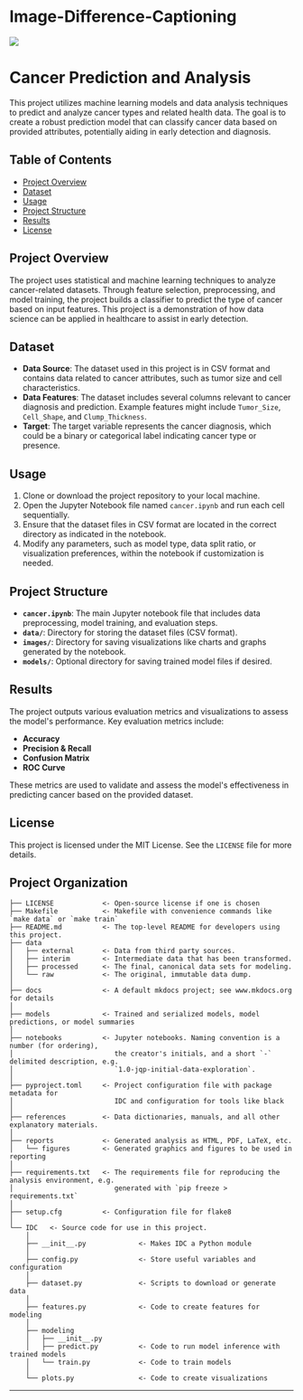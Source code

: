 # Image-Difference-Captioning

<a target="_blank" href="https://cookiecutter-data-science.drivendata.org/">
    <img src="https://img.shields.io/badge/CCDS-Project%20template-328F97?logo=cookiecutter" />
</a>

# Cancer Prediction and Analysis

This project utilizes machine learning models and data analysis techniques to predict and analyze cancer types and related health data. The goal is to create a robust prediction model that can classify cancer data based on provided attributes, potentially aiding in early detection and diagnosis.

## Table of Contents
- [Project Overview](#project-overview)
- [Dataset](#dataset)
- [Usage](#usage)
- [Project Structure](#project-structure)
- [Results](#results)
- [License](#license)

## Project Overview
The project uses statistical and machine learning techniques to analyze cancer-related datasets. Through feature selection, preprocessing, and model training, the project builds a classifier to predict the type of cancer based on input features. This project is a demonstration of how data science can be applied in healthcare to assist in early detection.

## Dataset
- **Data Source**: The dataset used in this project is in CSV format and contains data related to cancer attributes, such as tumor size and cell characteristics.
- **Data Features**: The dataset includes several columns relevant to cancer diagnosis and prediction. Example features might include `Tumor_Size`, `Cell_Shape`, and `Clump_Thickness`.
- **Target**: The target variable represents the cancer diagnosis, which could be a binary or categorical label indicating cancer type or presence.

## Usage
1. Clone or download the project repository to your local machine.
2. Open the Jupyter Notebook file named `cancer.ipynb` and run each cell sequentially.
3. Ensure that the dataset files in CSV format are located in the correct directory as indicated in the notebook.
4. Modify any parameters, such as model type, data split ratio, or visualization preferences, within the notebook if customization is needed.

## Project Structure
- **`cancer.ipynb`**: The main Jupyter notebook file that includes data preprocessing, model training, and evaluation steps.
- **`data/`**: Directory for storing the dataset files (CSV format).
- **`images/`**: Directory for saving visualizations like charts and graphs generated by the notebook.
- **`models/`**: Optional directory for saving trained model files if desired.

## Results
The project outputs various evaluation metrics and visualizations to assess the model's performance. Key evaluation metrics include:
- **Accuracy**
- **Precision & Recall**
- **Confusion Matrix**
- **ROC Curve**

These metrics are used to validate and assess the model's effectiveness in predicting cancer based on the provided dataset.

## License
This project is licensed under the MIT License. See the `LICENSE` file for more details.


## Project Organization

```
├── LICENSE            <- Open-source license if one is chosen
├── Makefile           <- Makefile with convenience commands like `make data` or `make train`
├── README.md          <- The top-level README for developers using this project.
├── data
│   ├── external       <- Data from third party sources.
│   ├── interim        <- Intermediate data that has been transformed.
│   ├── processed      <- The final, canonical data sets for modeling.
│   └── raw            <- The original, immutable data dump.
│
├── docs               <- A default mkdocs project; see www.mkdocs.org for details
│
├── models             <- Trained and serialized models, model predictions, or model summaries
│
├── notebooks          <- Jupyter notebooks. Naming convention is a number (for ordering),
│                         the creator's initials, and a short `-` delimited description, e.g.
│                         `1.0-jqp-initial-data-exploration`.
│
├── pyproject.toml     <- Project configuration file with package metadata for 
│                         IDC and configuration for tools like black
│
├── references         <- Data dictionaries, manuals, and all other explanatory materials.
│
├── reports            <- Generated analysis as HTML, PDF, LaTeX, etc.
│   └── figures        <- Generated graphics and figures to be used in reporting
│
├── requirements.txt   <- The requirements file for reproducing the analysis environment, e.g.
│                         generated with `pip freeze > requirements.txt`
│
├── setup.cfg          <- Configuration file for flake8
│
└── IDC   <- Source code for use in this project.
    │
    ├── __init__.py             <- Makes IDC a Python module
    │
    ├── config.py               <- Store useful variables and configuration
    │
    ├── dataset.py              <- Scripts to download or generate data
    │
    ├── features.py             <- Code to create features for modeling
    │
    ├── modeling                
    │   ├── __init__.py 
    │   ├── predict.py          <- Code to run model inference with trained models          
    │   └── train.py            <- Code to train models
    │
    └── plots.py                <- Code to create visualizations
```

--------

